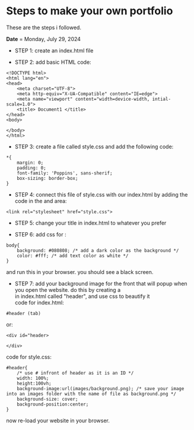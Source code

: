 # Steps to make your own portfolio
These are the steps i followed.    

**Date** = Monday, July 29, 2024    

- STEP 1: create an index.html file    

- STEP 2: add basic HTML code:    
```
<!DOCTYPE html>
<html lang="en">
<head>
    <meta charset="UTF-8">
    <meta http-equiv="X-UA-Compatible" content="IE=edge">
    <meta name="viewport" content="width=device-width, intial-scale=1.0">
    <title> Document1 </title>
</head>
<body>

</body>
</html>
```

- STEP 3: create a file called style.css and add the following code:
```
*{
    margin: 0;
    padding: 0;
    font-family: 'Poppins', sans-sherif;
    box-sizing: border-box;
}
```

- STEP 4: connect this file of style.css with our index.html by adding the code in the <head> and </head> area:
```
<link rel="stylesheet" href="style.css">
```

- STEP 5: change your title in index.html to whatever you prefer

- STEP 6: add css for <body>:
```
body{
    background: #080808; /* add a dark color as the background */
    color: #fff; /* add text color as white */
}
```
and run this in your browser. you should see a black screen. 

- STEP 7: add your background image for the front that will popup when you open the website. do this by creating a <div> in index.html called "header", and use css to beautify it    
code for index.html:
```
#header (tab)
```
or:
```
<div id="header>

</div>
```
code for style.css:
```
#header{
    /* use # infront of header as it is an ID */
    width: 100%;
    height:100vh;
    background-image:url(images/background.png); /* save your image into an images folder with the name of file as background.png */
    background-size: cover;
    background-position:center;
}
```
now re-load your website in your browser. 